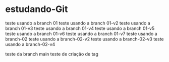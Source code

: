 # estudando-Git

teste usando a branch 01
teste usando a branch 01-v2
teste usando a branch 01-v3
teste usando a branch 01-v4
teste usando a branch 01-v5
teste usando a branch 01-v6
teste usando a branch 01-v7
teste usando a branch-02
teste usando a branch-02-v2
teste usando a branch-02-v3
teste usando a branch-02-v4

teste da branch main
teste de criação de tag